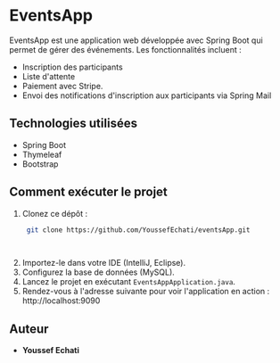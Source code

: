 ﻿# EventsApp

EventsApp est une application web développée avec Spring Boot qui permet de gérer des événements. Les fonctionnalités incluent :
- Inscription des participants
- Liste d'attente
- Paiement avec Stripe. 
- Envoi des notifications d'inscription aux participants via Spring Mail 

## Technologies utilisées
- Spring Boot
- Thymeleaf
- Bootstrap


## Comment exécuter le projet
1. Clonez ce dépôt :
   ```bash
    git clone https://github.com/YoussefEchati/eventsApp.git

  
2. Importez-le dans votre IDE (IntelliJ, Eclipse).
3. Configurez la base de données (MySQL).
4. Lancez le projet en exécutant `EventsAppApplication.java`.
5. Rendez-vous à l'adresse suivante pour voir l'application en action : http://localhost:9090

## Auteur
- **Youssef Echati**  


